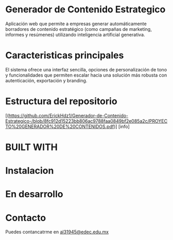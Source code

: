 # Generador de Contenido Estrategico
Aplicación web que permite a empresas generar automáticamente borradores de contenido estratégico (como campañas de marketing, informes y resúmenes) utilizando inteligencia artificial generativa. 
# Caracteristicas principales
El sistema ofrece una interfaz sencilla, opciones de personalización de tono y funcionalidades que permiten escalar hacia una solución más robusta con autenticación, exportación y branding.
## # 
# Estructura del repositorio
 [(https://github.com/ErickHdz1/Generador-de-Contenido-Estrategico-/blob/8fc912d15223bb806ac9788faa0849bf2e085a2c/PROYECTO%20GENERADOR%20DE%20CONTENIDOS.pdf)] [info]
# BUILT WITH
## #
# Instalacion
## #
# En desarrollo
## #
# Contacto
Puedes contancatrme en al31945@edec.edu.mx
